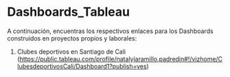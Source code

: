 # Dashboards_Tableau
A continuación, encuentras los respectivos enlaces para los Dashboards construidos en proyectos propios y laborales:

1. Clubes deportivos en Santiago de Cali (https://public.tableau.com/profile/natalyjaramillo.padredin#!/vizhome/ClubesdeportivosCali/Dashboard1?publish=yes)

